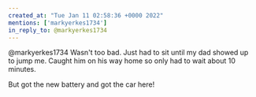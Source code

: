 ```yaml
---
created_at: "Tue Jan 11 02:58:36 +0000 2022"
mentions: ['markyerkes1734']
in_reply_to: @markyerkes1734
---
```


@markyerkes1734 Wasn't too bad. Just had to sit until my dad showed up to jump me. Caught him on his way home so only had to wait about 10 minutes.

But got the new battery and got the car here!